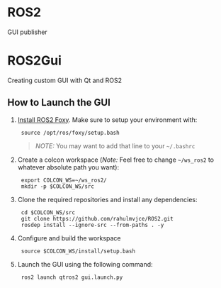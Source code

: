 # ROS2
GUI publisher
# ROS2Gui
Creating custom GUI with Qt and ROS2

## How to Launch the GUI
1. [Install ROS2 Foxy](https://index.ros.org/doc/ros2/Installation/Foxy/Linux-Install-Debians/). Make sure to setup your environment with:

        source /opt/ros/foxy/setup.bash

    > *NOTE:* You may want to add that line to your `~/.bashrc`

2. Create a colcon workspace (*Note:* Feel free to change `~/ws_ros2` to whatever absolute path you want):

        export COLCON_WS=~/ws_ros2/
        mkdir -p $COLCON_WS/src

3. Clone the required repositories and install any dependencies:

        cd $COLCON_WS/src
        git clone https://github.com/rahulmvjce/ROS2.git
        rosdep install --ignore-src --from-paths . -y

4. Configure and build the workspace

        source $COLCON_WS/install/setup.bash

5. Launch the GUI using the following command:

        ros2 launch qtros2 gui.launch.py

